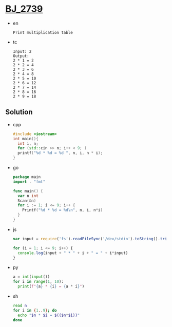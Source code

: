 # [BJ_2739](https://acmicpc.net/problem/2739)

* en

  ```en
  Print multiplication table
  ```

* tc

  ```tc
  Input: 2
  Output:
  2 * 1 = 2
  2 * 2 = 4
  2 * 3 = 6
  2 * 4 = 8
  2 * 5 = 10
  2 * 6 = 12
  2 * 7 = 14
  2 * 8 = 16
  2 * 9 = 18
  ```

## Solution

* cpp

  ```cpp
  #include <iostream>
  int main(){
    int i, n;
    for (std::cin >> n; i++ < 9; )
    printf("%d * %d = %d ", n, i, n * i);
  }
  ```

* go

  ```go
  package main
  import . "fmt"

  func main() {
    var n int
    Scan(&n)
    for i := 1; i <= 9; i++ {
      Printf("%d * %d = %d\n", n, i, n*i)
    }
  }
  ```

* js

  ```js
  var input = require('fs').readFileSync('/dev/stdin').toString().trim()

  for (i = 1; i <= 9; i++) {
    console.log(input + " * " + i + " = " + i*input)
  }
  ```

* py

  ```py
  a = int(input())
  for i in range(1, 10):
    print(f"{a} * {i} = {a * i}")
  ```

* sh

  ```sh
  read n
  for i in {1..9}; do
    echo "$n * $i = $(($n*$i))"
  done
  ```
